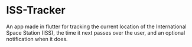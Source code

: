 # ISS-Tracker
An app made in flutter for tracking the current location of the International Space Station (ISS), the time it next passes over the user, and an optional notification when it does.
